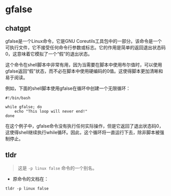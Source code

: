 # gfalse 
## chatgpt 
gfalse是一个Linux命令，它是GNU Coreutils工具包中的一部分。该命令是一个可执行文件，它不接受任何命令行参数或标志。它的作用是简单的返回退出状态码0，这意味着它模拟了一个“假”的退出状态。

这个命令在shell脚本中非常有用，因为当需要在脚本中使用布尔值时，可以使用gfalse返回“假”状态，而不必在脚本中使用硬编码的0值。这使得脚本更加清晰和易于阅读。

例如，下面的shell脚本使用gfalse在循环中创建一个无限循环：

```
#!/bin/bash

while gfalse; do
    echo "This loop will never end!"
done
```

在这个例子中，gfalse命令没有执行任何实际操作，但是它返回了退出状态码0，这使得shell继续执行while循环。因此，这个循环将一直运行下去，除非脚本被强制停止。 

## tldr 
 
> 这是 `-p linux false` 命令的一个别名。

- 原命令的文档在：

`tldr -p linux false`
